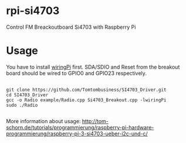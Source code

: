 rpi-si4703
==========

Control FM Breackoutboard Si4703 with Raspberry Pi

Usage
=====

You have to install <a href="http://wiringpi.com/download-and-install/">wiringPi</a> first. SDA/SDIO and Reset from the breakout board should be wired to GPIO0 and GPIO23 respectively.
<pre>
	<code>
git clone https://github.com/Tomtombusiness/SI4703_Driver.git
cd SI4703_Driver
gcc -o Radio example/Radio.cpp Si4703_Breakout.cpp -lwiringPi
sudo ./Radio
	</code>
</pre>

More information about usage: http://tom-schorn.de/tutorials/programmierung/raspberry-pi-hardware-programmierung/raspberry-pi-3-si4703-ueber-i2c-und-c/


